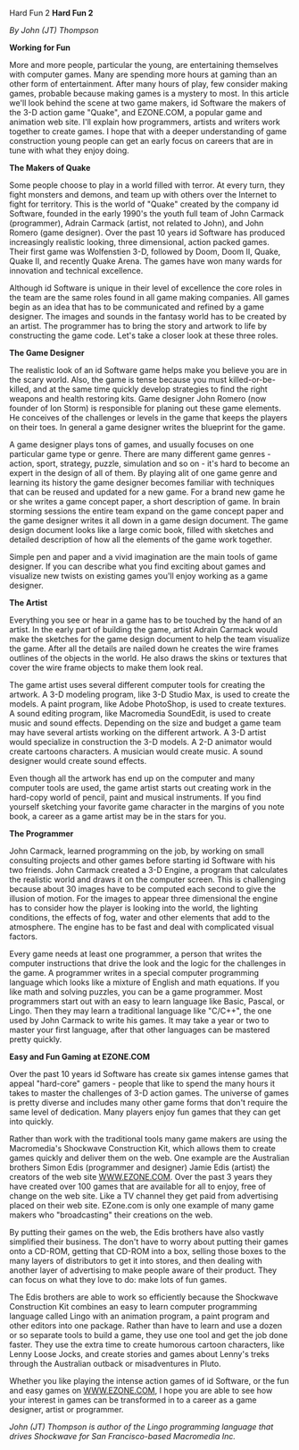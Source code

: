 Hard Fun 2 **Hard Fun 2**

_By John (JT) Thompson_

**Working for Fun**

More and more people, particular the young, are entertaining themselves with computer games. Many are spending more hours at gaming than an other form of entertainment. After many hours of play, few consider making games, probable because making games is a mystery to most. In this article we'll look behind the scene at two game makers, id Software the makers of the 3-D action game "Quake", and EZONE.COM, a popular game and animation web site. I'll explain how programmers, artists and writers work together to create games. I hope that with a deeper understanding of game construction young people can get an early focus on careers that are in tune with what they enjoy doing.

**The Makers of Quake**

Some people choose to play in a world filled with terror. At every turn, they fight monsters and demons, and team up with others over the Internet to fight for territory. This is the world of "Quake" created by the company id Software, founded in the early 1990's the youth full team of John Carmack (programmer), Adrain Carmack (artist, not related to John), and John Romero (game designer). Over the past 10 years id Software has produced increasingly realistic looking, three dimensional, action packed games. Their first game was Wolfenstien 3-D, followed by Doom, Doom II, Quake, Quake II, and recently Quake Arena. The games have won many wards for innovation and technical excellence.

Although id Software is unique in their level of excellence the core roles in the team are the same roles found in all game making companies. All games begin as an idea that has to be communicated and refined by a game designer. The images and sounds in the fantasy world has to be created by an artist. The programmer has to bring the story and artwork to life by constructing the game code. Let's take a closer look at these three roles.

**The Game Designer**

The realistic look of an id Software game helps make you believe you are in the scary world. Also, the game is tense because you must killed-or-be-killed, and at the same time quickly develop strategies to find the right weapons and health restoring kits. Game designer John Romero (now founder of Ion Storm) is responsible for planing out these game elements. He conceives of the challenges or levels in the game that keeps the players on their toes. In general a game designer writes the blueprint for the game.

A game designer plays tons of games, and usually focuses on one particular game type or genre. There are many different game genres - action, sport, strategy, puzzle, simulation and so on - it's hard to become an expert in the design of all of them. By playing alit of one game genre and learning its history the game designer becomes familiar with techniques that can be reused and updated for a new game. For a brand new game he or she writes a game concept paper, a short description of game. In brain storming sessions the entire team expand on the game concept paper and the game designer writes it all down in a game design document. The game design document looks like a large comic book, filled with sketches and detailed description of how all the elements of the game work together.

Simple pen and paper and a vivid imagination are the main tools of game designer. If you can describe what you find exciting about games and visualize new twists on existing games you'll enjoy working as a game designer.

**The Artist**

Everything you see or hear in a game has to be touched by the hand of an artist. In the early part of building the game, artist Adrain Carmack would make the sketches for the game design document to help the team visualize the game. After all the details are nailed down he creates the wire frames outlines of the objects in the world. He also draws the skins or textures that cover the wire frame objects to make them look real.

The game artist uses several different computer tools for creating the artwork. A 3-D modeling program, like 3-D Studio Max, is used to create the models. A paint program, like Adobe PhotoShop, is used to create textures. A sound editing program, like Macromedia SoundEdit, is used to create music and sound effects. Depending on the size and budget a game team may have several artists working on the different artwork. A 3-D artist would specialize in construction the 3-D models. A 2-D animator would create cartoons characters. A musician would create music. A sound designer would create sound effects.

Even though all the artwork has end up on the computer and many computer tools are used, the game artist starts out creating work in the hard-copy world of pencil, paint and musical instruments. If you find yourself sketching your favorite game character in the margins of you note book, a career as a game artist may be in the stars for you.

**The Programmer**

John Carmack, learned programming on the job, by working on small consulting projects and other games before starting id Software with his two friends. John Carmack created a 3-D Engine, a program that calculates the realistic world and draws it on the computer screen. This is challenging because about 30 images have to be computed each second to give the illusion of motion. For the images to appear three dimensional the engine has to consider how the player is looking into the world, the lighting conditions, the effects of fog, water and other elements that add to the atmosphere. The engine has to be fast and deal with complicated visual factors.

Every game needs at least one programmer, a person that writes the computer instructions that drive the look and the logic for the challenges in the game. A programmer writes in a special computer programming language which looks like a mixture of English and math equations. If you like math and solving puzzles, you can be a game programmer. Most programmers start out with an easy to learn language like Basic, Pascal, or Lingo. Then they may learn a traditional language like "C/C++", the one used by John Carmack to write his games. It may take a year or two to master your first language, after that other languages can be mastered pretty quickly.

**Easy and Fun Gaming at EZONE.COM**

Over the past 10 years id Software has create six games intense games that appeal "hard-core" gamers - people that like to spend the many hours it takes to master the challenges of 3-D action games. The universe of games is pretty diverse and includes many other game forms that don't require the same level of dedication. Many players enjoy fun games that they can get into quickly.

Rather than work with the traditional tools many game makers are using the Macromedia's Shockwave Construction Kit, which allows them to create games quickly and deliver them on the web. One example are the Australian brothers Simon Edis (programmer and designer) Jamie Edis (artist) the creators of the web site [WWW.EZONE.COM](http://WWW.EZONE.COM/). Over the past 3 years they have created over 100 games that are available for all to enjoy, free of change on the web site. Like a TV channel they get paid from advertising placed on their web site. EZone.com is only one example of many game makers who "broadcasting" their creations on the web.

By putting their games on the web, the Edis brothers have also vastly simplified their business. The don't have to worry about putting their games onto a CD-ROM, getting that CD-ROM into a box, selling those boxes to the many layers of distributors to get it into stores, and then dealing with another layer of advertising to make people aware of their product. They can focus on what they love to do: make lots of fun games.

The Edis brothers are able to work so efficiently because the Shockwave Construction Kit combines an easy to learn computer programming language called Lingo with an animation program, a paint program and other editors into one package. Rather than have to learn and use a dozen or so separate tools to build a game, they use one tool and get the job done faster. They use the extra time to create humorous cartoon characters, like Lenny Loose Jocks, and create stories and games about Lenny's treks through the Australian outback or misadventures in Pluto.

Whether you like playing the intense action games of id Software, or the fun and easy games on [WWW.EZONE.COM](http://WWW.EZONE.COM/), I hope you are able to see how your interest in games can be transformed in to a career as a game designer, artist or programmer.

_John (JT) Thompson is author of the Lingo programming language that drives Shockwave for San Francisco-based Macromedia Inc._